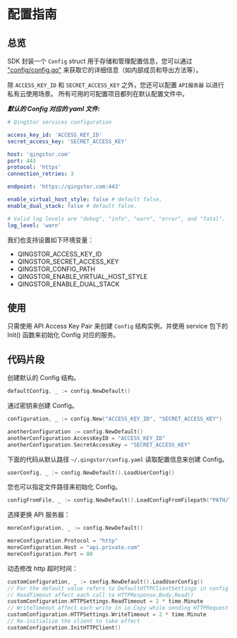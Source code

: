 # 配置指南

## 总览

SDK 封装一个 `Config` struct 用于存储和管理配置信息，您可以通过 ["config/config.go"](https://github.com/qingstor/qingstor-sdk-go/blob/master/config/config.go) 来获取它的详细信息（如内部成员和导出方法等）。

除 `ACCESS_KEY_ID` 和 `SECRET_ACCESS_KEY` 之外，您还可以配置 `API服务器` 以进行私有云使用场景。 所有可用的可配置项目都列在默认配置文件中。

___默认的 Config 对应的 yaml 文件:___

``` yaml
# QingStor services configuration

access_key_id: 'ACCESS_KEY_ID'
secret_access_key: 'SECRET_ACCESS_KEY'

host: 'qingstor.com'
port: 443
protocol: 'https'
connection_retries: 3

endpoint: 'https://qingstor.com:443'

enable_virtual_host_style: false # default false.
enable_dual_stack: false # default false.

# Valid log levels are "debug", "info", "warn", "error", and "fatal".
log_level: 'warn'
```

我们也支持设置如下环境变量：

- QINGSTOR_ACCESS_KEY_ID
- QINGSTOR_SECRET_ACCESS_KEY
- QINGSTOR_CONFIG_PATH
- QINGSTOR_ENABLE_VIRTUAL_HOST_STYLE
- QINGSTOR_ENABLE_DUAL_STACK


## 使用

只需使用 API Access Key Pair 来创建 `Config` 结构实例，并使用 service 包下的Init() 函数来初始化 Config 对应的服务。

## 代码片段

创建默认的 Config 结构。

```go
defaultConfig, _ := config.NewDefault()
```

通过密钥来创建 Config。

```go
configuration, _ := config.New("ACCESS_KEY_ID", "SECRET_ACCESS_KEY")

anotherConfiguration := config.NewDefault()
anotherConfiguration.AccessKeyID = "ACCESS_KEY_ID"
anotherConfiguration.SecretAccessKey = "SECRET_ACCESS_KEY"
```

下面的代码从默认路径 `~/.qingstor/config.yaml` 读取配置信息来创建 Config。

```go
userConfig, _ := config.NewDefault().LoadUserConfig()
```

您也可以指定文件路径来初始化 Config。

```go
configFromFile, _ := config.NewDefault().LoadConfigFromFilepath("PATH/TO/FILE")
```

选择更换 API 服务器：

```go
moreConfiguration, _ := config.NewDefault()

moreConfiguration.Protocol = "http"
moreConfiguration.Host = "api.private.com"
moreConfiguration.Port = 80
```

动态修改 http 超时时间：

```go
customConfiguration, _ := config.NewDefault().LoadUserConfig()
// For the default value refers to DefaultHTTPClientSettings in config package
// ReadTimeout affect each call to HTTPResponse.Body.Read()
customConfiguration.HTTPSettings.ReadTimeout = 2 * time.Minute
// WriteTimeout affect each write in io.Copy while sending HTTPRequest
customConfiguration.HTTPSettings.WriteTimeout = 2 * time.Minute
// Re-initialize the client to take effect
customConfiguration.InitHTTPClient()
```
